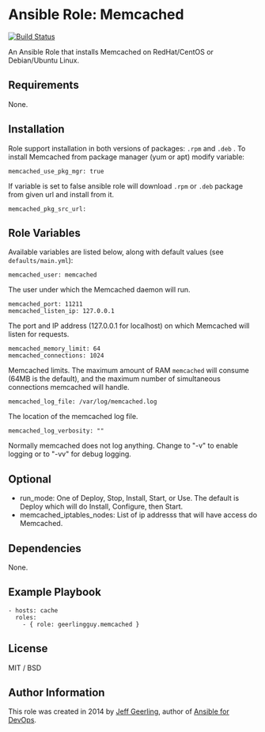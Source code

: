 # Ansible Role: Memcached

[![Build Status](https://travis-ci.org/geerlingguy/ansible-role-memcached.svg?branch=master)](https://travis-ci.org/geerlingguy/ansible-role-memcached)

An Ansible Role that installs Memcached on RedHat/CentOS or Debian/Ubuntu Linux.

## Requirements

None.
## Installation
Role support installation in both versions of packages: `.rpm` and `.deb` .
To install Memcached from package manager (yum or apt) modify variable:

    memcached_use_pkg_mgr: true

If variable is set to false ansible role will download `.rpm` or `.deb` package from given url and install from it.

    memcached_pkg_src_url:

## Role Variables

Available variables are listed below, along with default values (see `defaults/main.yml`):

    memcached_user: memcached

The user under which the Memcached daemon will run.

    memcached_port: 11211
    memcached_listen_ip: 127.0.0.1

The port and IP address (127.0.0.1 for localhost) on which Memcached will listen for requests.

    memcached_memory_limit: 64
    memcached_connections: 1024

Memcached limits. The maximum amount of RAM `memcached` will consume (64MB is the default), and the maximum number of simultaneous connections memcached will handle.

    memcached_log_file: /var/log/memcached.log

The location of the memcached log file.

    memcached_log_verbosity: ""

Normally memcached does not log anything. Change to "-v" to enable logging or to "-vv" for debug logging.


## Optional
- run_mode: One of Deploy, Stop, Install, Start, or Use. The default is Deploy which will do Install, Configure, then Start.
- memcached_iptables_nodes: List of ip addresss that will have access do Memcached.

## Dependencies

None.

## Example Playbook

    - hosts: cache
      roles:
        - { role: geerlingguy.memcached }

## License

MIT / BSD

## Author Information

This role was created in 2014 by [Jeff Geerling](http://jeffgeerling.com/), author of [Ansible for DevOps](http://ansiblefordevops.com/).
